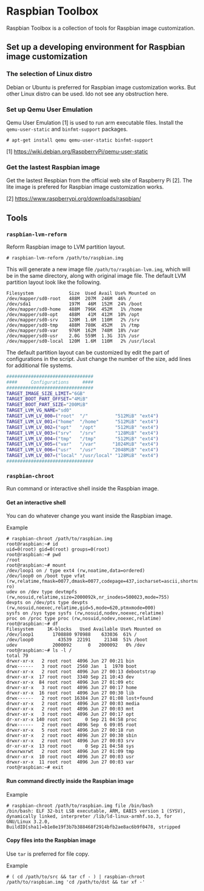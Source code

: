 # Raspbian Toolbox

Raspbian Toolbox is a collection of tools for Raspbian image customization.

## Set up a developing environment for Raspbian image customization

### The selection of Linux distro

Debian or Ubuntu is preferred for Raspbian image customization works. But other Linux distro can be used. Ido not see any obstruction here.

### Set up Qemu User Emulation

Qemu User Emulation [1] is used to run arm executable files. Install the `qemu-user-static` and `binfmt-support` packages.

```
# apt-get install qemu qemu-user-static binfmt-support
```

[1] https://wiki.debian.org/RaspberryPi/qemu-user-static

### Get the lastest Raspbian image

Get the lastest Respbian from the official web site of Raspberry Pi [2]. The lite image is prefered for Raspbian image customization works.

[2] https://www.raspberrypi.org/downloads/raspbian/

## Tools

### `raspbian-lvm-reform`

Reform Raspbian image to LVM partition layout.

```
# raspbian-lvm-reform /path/to/raspbian.img
```

This will generate a new image file `/path/to/raspbian-lvm.img`, which will be in the same directory, along with original image file. The default LVM partition layout look like the following.

```
Filesystem             Size  Used Avail Use% Mounted on
/dev/mapper/sd0-root   488M  207M  246M  46% /
/dev/sda1              197M   46M  152M  24% /boot
/dev/mapper/sd0-home   488M  796K  452M   1% /home
/dev/mapper/sd0-opt    488M   41M  412M  10% /opt
/dev/mapper/sd0-srv    120M  1.6M  110M   2% /srv
/dev/mapper/sd0-tmp    488M  780K  452M   1% /tmp
/dev/mapper/sd0-var    976M  162M  748M  18% /var
/dev/mapper/sd0-usr    2.0G  559M  1.3G  31% /usr
/dev/mapper/sd0-local  120M  1.6M  110M   2% /usr/local
```

The default partition layout can be customized by edit the part of configurations in the script. Just change the number of the size, add lines for additional file systems.

```bash
################################
####     Configurations     ####
################################
TARGET_IMAGE_SIZE_LIMIT="6GB"
TARGET_BOOT_PART_OFFSET="4MiB"
TARGET_BOOT_PART_SIZE="200MiB"
TARGET_LVM_VG_NAME="sd0"
TARGET_LVM_LV_000=("root"  "/"          "512MiB" "ext4")
TARGET_LVM_LV_001=("home"  "/home"      "512MiB" "ext4")
TARGET_LVM_LV_002=("opt"   "/opt"       "512MiB" "ext4")
TARGET_LVM_LV_003=("srv"   "/srv"       "128MiB" "ext4")
TARGET_LVM_LV_004=("tmp"   "/tmp"       "512MiB" "ext4")
TARGET_LVM_LV_005=("var"   "/var"      "1024MiB" "ext4")
TARGET_LVM_LV_006=("usr"   "/usr"      "2048MiB" "ext4")
TARGET_LVM_LV_007=("local" "/usr/local" "128MiB" "ext4")
################################
```

### `raspbian-chroot`

Run command or interactive shell inside the Raspbian image.

#### Get an interactive shell

You can do whatever change you want inside the Raspbian image.

Example

```
# raspbian-chroot /path/to/raspbian.img
root@raspbian:~# id
uid=0(root) gid=0(root) groups=0(root)
root@raspbian:~# pwd
/root
root@raspbian:~# mount
/dev/loop1 on / type ext4 (rw,noatime,data=ordered)
/dev/loop0 on /boot type vfat (rw,relatime,fmask=0077,dmask=0077,codepage=437,iocharset=ascii,shortname=mixed,utf8,errors=remount-ro)
udev on /dev type devtmpfs (rw,nosuid,relatime,size=2000092k,nr_inodes=500023,mode=755)
devpts on /dev/pts type devpts (rw,nosuid,noexec,relatime,gid=5,mode=620,ptmxmode=000)
sysfs on /sys type sysfs (rw,nosuid,nodev,noexec,relatime)
proc on /proc type proc (rw,nosuid,nodev,noexec,relatime)
root@raspbian:~# df
Filesystem     1K-blocks   Used Available Use% Mounted on
/dev/loop1       1708880 970988    633036  61% /
/dev/loop0         43539  22191     21348  51% /boot
udev             2000092      0   2000092   0% /dev
root@raspbian:~# ls -l /
total 79
drwxr-xr-x   2 root root  4096 Jun 27 00:21 bin
drwx------   3 root root  2560 Jan  1  1970 boot
drwxr-xr-x   2 root root  4096 Jun 27 00:13 debootstrap
drwxr-xr-x  17 root root  3340 Sep 21 10:43 dev
drwxr-xr-x  84 root root  4096 Jun 27 01:09 etc
drwxr-xr-x   3 root root  4096 Jun 27 00:17 home
drwxr-xr-x  16 root root  4096 Jun 27 00:30 lib
drwx------   2 root root 16384 Jun 27 01:08 lost+found
drwxr-xr-x   2 root root  4096 Jun 27 00:03 media
drwxr-xr-x   2 root root  4096 Jun 27 00:03 mnt
drwxr-xr-x   3 root root  4096 Jun 27 00:17 opt
dr-xr-xr-x 140 root root     0 Sep 21 04:58 proc
drwx------   2 root root  4096 Sep  6 09:05 root
drwxr-xr-x   5 root root  4096 Jun 27 00:18 run
drwxr-xr-x   2 root root  4096 Jun 27 00:30 sbin
drwxr-xr-x   2 root root  4096 Jun 27 00:03 srv
dr-xr-xr-x  13 root root     0 Sep 21 04:58 sys
drwxrwxrwt   2 root root  4096 Jun 27 01:09 tmp
drwxr-xr-x  10 root root  4096 Jun 27 00:03 usr
drwxr-xr-x  11 root root  4096 Jun 27 00:03 var
root@raspbian:~# exit
```

#### Run command directly inside the Raspbian image

Example

```
# raspbian-chroot /path/to/raspbian.img file /bin/bash
/bin/bash: ELF 32-bit LSB executable, ARM, EABI5 version 1 (SYSV), dynamically linked, interpreter /lib/ld-linux-armhf.so.3, for GNU/Linux 3.2.0, BuildID[sha1]=b1e8e19f3b7b388468f2914bfb2ae8ac6b9f0478, stripped
```

#### Copy files into the Raspbian image

Use `tar` is preferred for file copy.

Example

```
# ( cd /path/to/src && tar cf - ) | raspbian-chroot /path/to/raspbian.img 'cd /path/to/dst && tar xf -'
```
